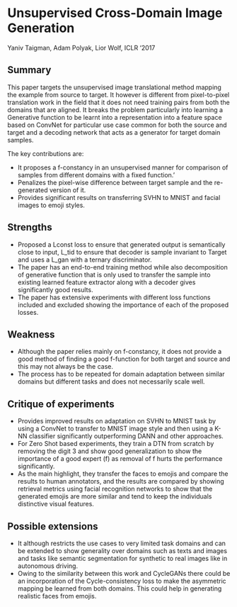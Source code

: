 # Unsupervised Cross-Domain Image Generation

Yaniv Taigman, Adam Polyak, Lior Wolf, ICLR ‘2017 

## Summary

This paper targets the unsupervised image translational method mapping the example from source to target. It however is different from pixel-to-pixel translation work in the field that it does not need training pairs from both the domains that are aligned. It breaks the problem particularly into learning a Generative function to be learnt into a representation into a feature space based on ConvNet for particular use case common for both the source and target and a decoding network that acts as a generator for target domain samples. 

The key contributions are:
- It proposes a f-constancy in an unsupervised manner for comparison of samples from different domains with a fixed function.’
- Penalizes the pixel-wise difference between target sample and the re-generated version of it.
- Provides significant results on transferring SVHN to MNIST and facial images to emoji styles.

## Strengths

- Proposed a Lconst loss to ensure that generated output is semantically close to input, L_tid to ensure that decoder is sample invariant to Target and uses a L_gan with a ternary discriminator.
- The paper has an end-to-end training method while also decomposition of generative function that is only used to transfer the sample into existing learned feature extractor along with a decoder gives significantly good results.
- The paper has extensive experiments with different loss functions included and excluded showing the importance of each of the proposed losses.

## Weakness
- Although the paper relies mainly on f-constancy, it does not provide a good method of finding a good f-function for both target and source and this may not always be the case.
- The process has to be repeated for domain adaptation between similar domains but different tasks and does not necessarily scale well.

## Critique of experiments
- Provides improved results on adaptation on SVHN to MNIST task by using a ConvNet to transfer to MNIST image style and then using a K-NN classifier significantly outperforming DANN and other approaches.
- For Zero Shot based experiments, they train a DTN from scratch by removing the digit 3 and show good generalization to show the importance of a good expert (f) as removal of f hurts the performance significantly. 
- As the main highlight, they transfer the faces to emojis and compare the results to human annotators, and the results are compared by showing retrieval metrics using facial recognition networks to show that the generated emojis are more similar and tend to keep the individuals distinctive visual features.

## Possible extensions
- It although restricts the use cases to very limited task domains and can be extended to show generality over domains such as texts and images and tasks like semantic segmentation for synthetic to real images like in autonomous driving. 
- Owing to the similarity between this work and CycleGANs there could be an incorporation of the Cycle-consistency loss to make the asymmetric mapping be learned from both domains. This could help in generating realistic faces from emojis.


